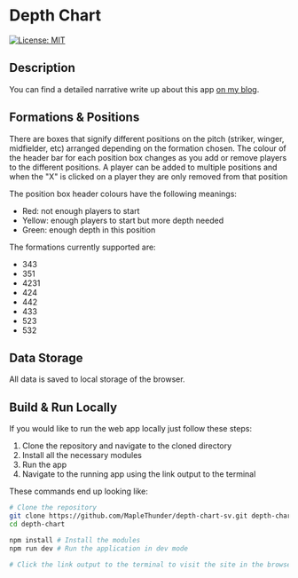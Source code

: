 # Depth Chart

[![License: MIT](https://img.shields.io/badge/License-MIT-yellow.svg)](https://opensource.org/licenses/MIT)

## Description

You can find a detailed narrative write up about this app [on my blog](https://nikobentley.ca/projects/depth-chart).

## Formations & Positions

There are boxes that signify different positions on the pitch (striker, winger, midfielder, etc) arranged depending on the formation chosen. The colour of the header bar for each position box changes as you add or remove players to the different positions. A player can be added to multiple positions and when the "X" is clicked on a player they are only removed from that position

The position box header colours have the following meanings:

- Red: not enough players to start
- Yellow: enough players to start but more depth needed
- Green: enough depth in this position

The formations currently supported are:

- 343
- 351
- 4231
- 424
- 442
- 433
- 523
- 532

## Data Storage

All data is saved to local storage of the browser.

## Build & Run Locally

If you would like to run the web app locally just follow these steps:

1. Clone the repository and navigate to the cloned directory
2. Install all the necessary modules
3. Run the app
4. Navigate to the running app using the link output to the terminal

These commands end up looking like:

```bash
# Clone the repository
git clone https://github.com/MapleThunder/depth-chart-sv.git depth-chart
cd depth-chart

npm install # Install the modules
npm run dev # Run the application in dev mode

# Click the link output to the terminal to visit the site in the browser

```
